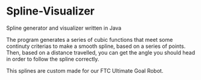 # Spline-Visualizer
Spline generator and visualizer written in Java 

The program generates a series of cubic functions that meet some continuty criterias to make a smooth spline, based on a series of points. 
Then, based on a distance travelled, you can get the angle you should head in order to follow the spline correctly. 

This splines are custom made for our FTC Ultimate Goal Robot.

